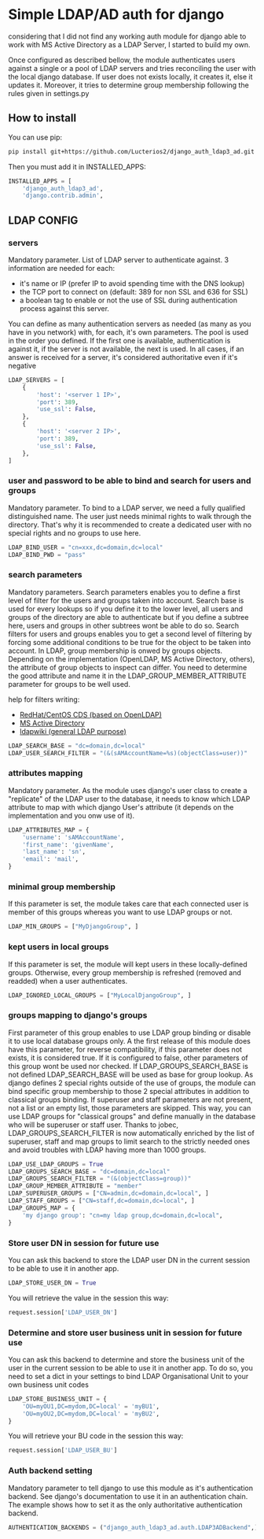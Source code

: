 # Simple LDAP/AD auth for django

considering that I did not find any working auth module for django able to work with MS Active Directory as a LDAP Server,
I started to build my own.

Once configured as described bellow, the module authenticates users against a single or a pool of LDAP servers and tries
reconciling the user with the local django database.
If user does not exists locally, it creates it, else it updates it.
Moreover, it tries to determine group membership following the rules given in settings.py

## How to install
You can use pip:
```bash
pip install git+https://github.com/Lucterios2/django_auth_ldap3_ad.git
```
Then you must add it in INSTALLED_APPS:
```python
INSTALLED_APPS = [    
    'django_auth_ldap3_ad',
    'django.contrib.admin',
```

## LDAP CONFIG
### servers

Mandatory parameter.
List of LDAP server to authenticate against. 3 information are needed for each:
- it's name or IP (prefer IP to avoid spending time with the DNS lookup)
- the TCP port to connect on (default: 389 for non SSL and 636 for SSL)
- a boolean tag to enable or not the use of SSL during authentication process against this server.

You can define as many authentication servers as needed (as many as you have in you network) with, for each, it's own parameters.
The pool is used in the order you defined. If the first one is available, authentication is against it, if the server is not available, the next is used. In all cases, if an answer is received for a server, it's considered authoritative even if it's negative 

```python
LDAP_SERVERS = [
    {
        'host': '<server 1 IP>',
        'port': 389,
        'use_ssl': False,
    },
    {
        'host': '<server 2 IP>',
        'port': 389,
        'use_ssl': False,
    },
]
```

### user and password to be able to bind and search for users and groups

Mandatory parameter.
To bind to a LDAP server, we need a fully qualified distinguished name. The user just needs minimal rights to walk through the directory. That's why it is recommended to create a dedicated user with no special rights and no groups to use here.

```python
LDAP_BIND_USER = "cn=xxx,dc=domain,dc=local"
LDAP_BIND_PWD = "pass"
```

### search parameters

Mandatory parameters.
Search parameters enables you to define a first level of filter for the users and groups taken into account.
Search base is used for every lookups so if you define it to the lower level, all users and groups of the directory are able to authenticate but if you define a subtree here, users and groups in other subtrees wont be able to do so.
Search filters for users and groups enables you to get a second level of filtering by forcing some additional conditions to be true for the object to be taken into account.
In LDAP, group membership is onwed by groups objects. Depending on the implementation (OpenLDAP, MS Active Directory, others), the attribute of group objects to inspect can differ. You need to determine the good attribute and name it in the LDAP_GROUP_MEMBER_ATTRIBUTE parameter for groups to be well used.

help for filters writing:

- [RedHat/CentOS CDS (based on OpenLDAP)](https://www.centos.org/docs/5/html/CDS/ag/8.0/Finding_Directory_Entries-LDAP_Search_Filters.html)
- [MS Active Directory](https://msdn.microsoft.com/en-us/library/aa746475%28v=vs.85%29.aspx)
- [ldapwiki (general LDAP purpose)](http://ldapwiki.willeke.com/wiki/LDAP)

```python
LDAP_SEARCH_BASE = "dc=domain,dc=local"
LDAP_USER_SEARCH_FILTER = "(&(sAMAccountName=%s)(objectClass=user))"
```

### attributes mapping

Mandatory parameter.
As the module uses django's user class to create a "replicate" of the LDAP user to the database, it needs to know which LDAP attribute to map with which django User's attribute (it depends on the implementation and you onw use of it).

```python
LDAP_ATTRIBUTES_MAP = {
    'username': 'sAMAccountName',
    'first_name': 'givenName',
    'last_name': 'sn',
    'email': 'mail',
}
```

### minimal group membership

If this parameter is set, the module takes care that each connected user is member of this groups whereas you want to use LDAP groups or not.

```python
LDAP_MIN_GROUPS = ["MyDjangoGroup", ]
```

### kept users in local groups

If this parameter is set, the module will kept users in these locally-defined groups. Otherwise, every group membership is refreshed (removed and readded) when a user authenticates. 

```python
LDAP_IGNORED_LOCAL_GROUPS = ["MyLocalDjangoGroup", ]
```

### groups mapping to django's groups

First parameter of this group enables to use LDAP group binding or disable it to use local database groups only. A the first release of this module does have this parameter, for reverse compatibility, if this parameter does not exists, it is considered true. If it is configured to false, other parameters of this group wont be used nor checked.
If LDAP_GROUPS_SEARCH_BASE is not defined LDAP_SEARCH_BASE will be used as base for group lookup.
As django defines 2 special rights outside of the use of groups, the module can bind specific group membership to those 2 special attributes in addition to classical groups binding.
If superuser and staff parameters are not present, not a list or an empty list, those parameters are skipped. This way, you can use LDAP groups for "classical groups" and define manually in the database who will be superuser or staff user.
Thanks to jobec, LDAP_GROUPS_SEARCH_FILTER is now automatically enriched by the list of superuser, staff and map groups to limit search to the strictly needed ones and avoid troubles with LDAP having more than 1000 groups.

```python
LDAP_USE_LDAP_GROUPS = True
LDAP_GROUPS_SEARCH_BASE = "dc=domain,dc=local"
LDAP_GROUPS_SEARCH_FILTER = "(&(objectClass=group))"
LDAP_GROUP_MEMBER_ATTRIBUTE = "member"
LDAP_SUPERUSER_GROUPS = ["CN=admin,dc=domain,dc=local", ]
LDAP_STAFF_GROUPS = ["CN=staff,dc=domain,dc=local", ]
LDAP_GROUPS_MAP = {
    'my django group': "cn=my ldap group,dc=domain,dc=local",
}
```

### Store user DN in session for future use

You can ask this backend to store the LDAP user DN in the current session to be able to use it in another app.

```python
LDAP_STORE_USER_DN = True
```

You will retrieve the value in the session this way:

```python
request.session['LDAP_USER_DN']
```

### Determine and store user business unit in session for future use

You can ask this backend to determine and store the business unit of the user in the current session to be able to use it in another app.
To do so, you need to set a dict in your settings to bind LDAP Organisational Unit to your own business unit codes

```python
LDAP_STORE_BUSINESS_UNIT = {
    'OU=myOU1,DC=mydom,DC=local' = 'myBU1',
    'OU=myOU2,DC=mydom,DC=local' = 'myBU2',
}
```

You will retrieve your BU code in the session this way:

```python
request.session['LDAP_USER_BU']
```

### Auth backend setting

Mandatory parameter to tell django to use this module as it's authentication backend. See django's documentation to use it in an authentication chain. The example shows how to set it as the only authoritative authentication backend.

```python
AUTHENTICATION_BACKENDS = ("django_auth_ldap3_ad.auth.LDAP3ADBackend",)
```
